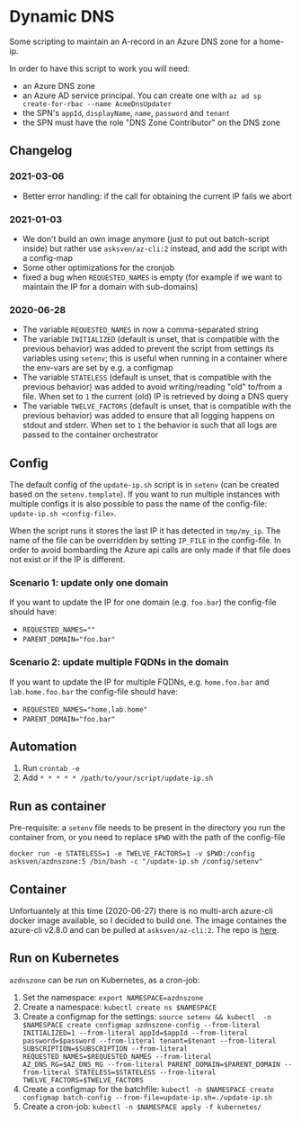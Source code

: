 # Dynamic DNS

Some scripting to maintain an A-record in an Azure DNS zone for a home-ip.

In order to have this script to work you will need:
- an Azure DNS zone
- an Azure AD service principal. You can create one with `az ad sp create-for-rbac --name AcmeDnsUpdater`
- the SPN's `appId`, `displayName`, `name`, `password` and `tenant`
- the SPN must have the role "DNS Zone Contributor" on the DNS zone


## Changelog

### 2021-03-06

- Better error handling: if the call for obtaining the current IP fails we abort

### 2021-01-03

- We don't build an own image anymore (just to put out batch-script inside) but rather use `asksven/az-cli:2` instead, and add the script with a config-map
- Some other optimizations for the cronjob
- fixed a bug when `REQUESTED_NAMES` is empty (for example if we want to maintain the IP for a domain with sub-domains)

### 2020-06-28

- The variable `REQUESTED_NAMES` in now a comma-separated string
- The variable `INITIALIZED` (default is unset, that is compatible with the previous behavior) was added to prevent the script from settings its variables using `setenv`; this is useful when running in a container where the env-vars are set by e.g. a configmap
- The variable `STATELESS` (default is unset, that is compatible with the previous behavior) was added to avoid writing/reading "old" to/from a file. When set to `1` the current (old) IP is retrieved by doing a DNS query
- The variable `TWELVE_FACTORS` (default is unset, that is compatible with the previous behavior) was added to ensure that all logging happens on stdout and stderr. When set to `1` the behavior is such that all logs are passed to the container orchestrator

## Config

The default config of the `update-ip.sh` script is in `setenv` (can be created based on the `setenv.template`). If you want to run multiple instances with multiple configs it is also possible to pass the name of the config-file: `update-ip.sh <config-file>`.

When the script runs it stores the last IP it has detected in `tmp/my_ip`. The name of the file can be overridden by setting `IP_FILE` in the config-file. In order to avoid bombarding the Azure api calls are only made if that file does not exist or if the IP is different.

### Scenario 1: update only one domain

If you want to update the IP for one domain (e.g. `foo.bar`) the config-file should have:

- `REQUESTED_NAMES=""`
- `PARENT_DOMAIN="foo.bar"`

### Scenario 2: update multiple FQDNs in the domain

If you want to update the IP for multiple FQDNs, e.g. `home.foo.bar` and `lab.home.foo.bar` the config-file should have:

- `REQUESTED_NAMES="home,lab.home"`
- `PARENT_DOMAIN="foo.bar"`
 
## Automation

1. Run `crontab -e`
1. Add `* * * * * /path/to/your/script/update-ip.sh`

## Run as container

Pre-requisite: a `setenv` file needs to be present in the directory you run the container from, or you need to replace `$PWD` with the path of the config-file
```
docker run -e STATELESS=1 -e TWELVE_FACTORS=1 -v $PWD:/config asksven/azdnszone:5 /bin/bash -c "/update-ip.sh /config/setenv"
```

## Container

Unfortuantely at this time (2020-06-27) there is no multi-arch azure-cli docker image available, so I decided to build one. The image containes the azure-cli v2.8.0 and can be pulled at `asksven/az-cli:2`. The repo is [here](https://github.com/asksven/azure-cli).


## Run on Kubernetes

`azdnszone` can be run on Kubernetes, as a cron-job:

1. Set the namespace: `export NAMESPACE=azdnszone`
1. Create a namespace: `kubectl create ns $NAMESPACE`
1. Create a configmap for the settings: `source setenv && kubectl  -n $NAMESPACE create configmap azdnszone-config --from-literal INITIALIZED=1 --from-literal appId=$appId --from-literal password=$password --from-literal tenant=$tenant --from-literal SUBSCRIPTION=$SUBSCRIPTION --from-literal REQUESTED_NAMES=$REQUESTED_NAMES --from-literal AZ_DNS_RG=$AZ_DNS_RG --from-literal PARENT_DOMAIN=$PARENT_DOMAIN --from-literal STATELESS=$STATELESS --from-literal TWELVE_FACTORS=$TWELVE_FACTORS`
1. Create a configmap for the batchfile: `kubectl -n $NAMESPACE create configmap batch-config --from-file=update-ip.sh=./update-ip.sh`
1. Create a cron-job: `kubectl -n $NAMESPACE apply -f kubernetes/`
